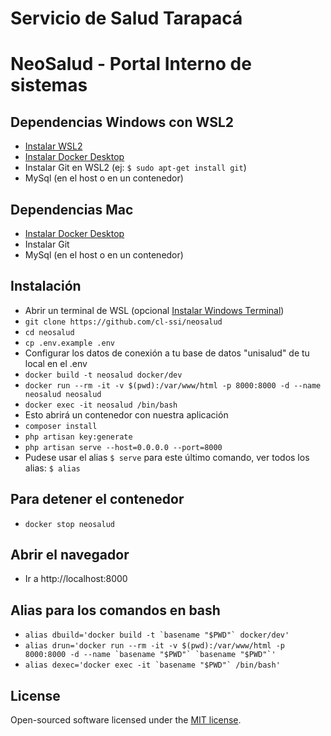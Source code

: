 # Servicio de Salud Tarapacá

# NeoSalud - Portal Interno de sistemas

## Dependencias Windows con WSL2

-   [Instalar WSL2](https://docs.microsoft.com/es-es/windows/wsl/install)
-   [Instalar Docker Desktop](https://docs.docker.com/desktop/windows/install)
-   Instalar Git en WSL2 (ej: `$ sudo apt-get install git`)
-   MySql (en el host o en un contenedor)

## Dependencias Mac

-   [Instalar Docker Desktop](https://www.docker.com/get-started/)
-   Instalar Git
-   MySql (en el host o en un contenedor)

## Instalación

-   Abrir un terminal de WSL (opcional [Instalar Windows Terminal](https://docs.microsoft.com/es-es/windows/terminal/))
-   `git clone https://github.com/cl-ssi/neosalud`
-   `cd neosalud`
-   `cp .env.example .env`
-   Configurar los datos de conexión a tu base de datos "unisalud" de tu local en el .env
-   `docker build -t neosalud docker/dev`
-   `docker run --rm -it -v $(pwd):/var/www/html -p 8000:8000 -d --name neosalud neosalud`
-   `docker exec -it neosalud /bin/bash`
-   Esto abrirá un contenedor con nuestra aplicación
-   `composer install`
-   `php artisan key:generate`
-   `php artisan serve --host=0.0.0.0 --port=8000`
-   Pudese usar el alias `$ serve` para este último comando, ver todos los alias: `$ alias`

## Para detener el contenedor

-   `docker stop neosalud`

## Abrir el navegador

-   Ir a http://localhost:8000

## Alias para los comandos en bash

-   `` alias dbuild='docker build -t `basename "$PWD"` docker/dev' ``
-   `` alias drun='docker run --rm -it -v $(pwd):/var/www/html -p 8000:8000 -d --name `basename "$PWD"` `basename "$PWD"`' ``
-   `` alias dexec='docker exec -it `basename "$PWD"` /bin/bash' ``

## License

Open-sourced software licensed under the [MIT license](https://opensource.org/licenses/MIT).
